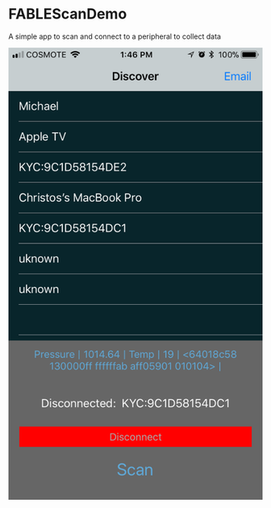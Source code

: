 # FABLEScanDemo
A simple app to scan and connect to a peripheral to collect data

![Screenshot](iOSPeripheralBTConnectivity//assets/IMG_2478.PNG)
